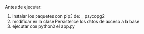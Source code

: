 

Antes de ejecutar:

1) instalar los paquetes con pip3 de:
  _ psycopg2
2) modificar en la clase Persistence los datos de acceso a la base 
3) ejecutar con python3 el app.py
